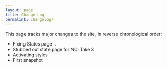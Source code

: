 ```yaml
---
layout: page
title: Change Log
permalink: changelog/
---
```


This page tracks major changes to the site, in reverse chronological order:

- Fixing States page ..
- Stubbed out state page for NC; Take 3
- Activating styles
- First snapshot
